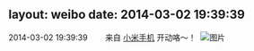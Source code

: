 layout: weibo
date: 2014-03-02 19:39:39
---
<meta name="referrer" content="no-referrer" />

2014-03-02 19:39:39  &nbsp;&nbsp;&nbsp;&nbsp;&nbsp;&nbsp; 来自 <a href="http://app.weibo.com/t/feed/22zMnn" rel="nofollow">小米手机</a>
开动咯～！ ​​​
![图片](https://ww2.sinaimg.cn/large/6d2a6003jw1ee1n4weqf2j20p018gn2u.jpg)
